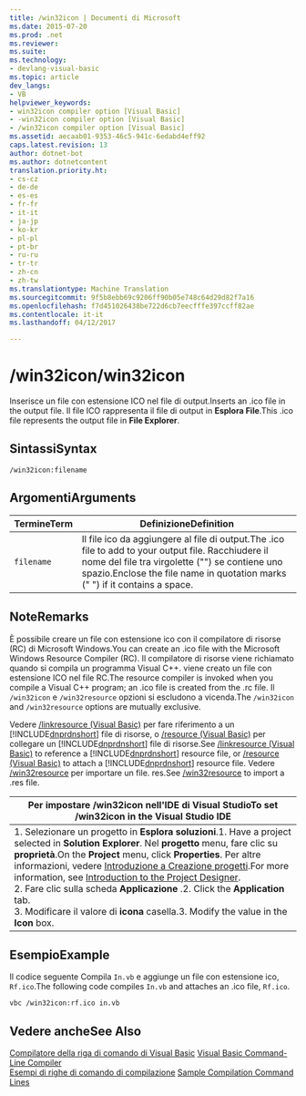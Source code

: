```yaml
---
title: /win32icon | Documenti di Microsoft
ms.date: 2015-07-20
ms.prod: .net
ms.reviewer: 
ms.suite: 
ms.technology:
- devlang-visual-basic
ms.topic: article
dev_langs:
- VB
helpviewer_keywords:
- win32icon compiler option [Visual Basic]
- -win32icon compiler option [Visual Basic]
- /win32icon compiler option [Visual Basic]
ms.assetid: aecaab01-9353-46c5-941c-6edabd4eff92
caps.latest.revision: 13
author: dotnet-bot
ms.author: dotnetcontent
translation.priority.ht:
- cs-cz
- de-de
- es-es
- fr-fr
- it-it
- ja-jp
- ko-kr
- pl-pl
- pt-br
- ru-ru
- tr-tr
- zh-cn
- zh-tw
ms.translationtype: Machine Translation
ms.sourcegitcommit: 9f5b8ebb69c9206ff90b05e748c64d29d82f7a16
ms.openlocfilehash: f7d451026438be722d6cb7eecfffe397ccff82ae
ms.contentlocale: it-it
ms.lasthandoff: 04/12/2017

---
```

# <a name="win32icon"></a><span data-ttu-id="46a7c-102">/win32icon</span><span class="sxs-lookup"><span data-stu-id="46a7c-102">/win32icon</span></span>
<span data-ttu-id="46a7c-103">Inserisce un file con estensione ICO nel file di output.</span><span class="sxs-lookup"><span data-stu-id="46a7c-103">Inserts an .ico file in the output file.</span></span> <span data-ttu-id="46a7c-104">Il file ICO rappresenta il file di output in **Esplora File**.</span><span class="sxs-lookup"><span data-stu-id="46a7c-104">This .ico file represents the output file in **File Explorer**.</span></span>  
  
## <a name="syntax"></a><span data-ttu-id="46a7c-105">Sintassi</span><span class="sxs-lookup"><span data-stu-id="46a7c-105">Syntax</span></span>  
  
```  
/win32icon:filename  
```  
  
## <a name="arguments"></a><span data-ttu-id="46a7c-106">Argomenti</span><span class="sxs-lookup"><span data-stu-id="46a7c-106">Arguments</span></span>  
  
|<span data-ttu-id="46a7c-107">Termine</span><span class="sxs-lookup"><span data-stu-id="46a7c-107">Term</span></span>|<span data-ttu-id="46a7c-108">Definizione</span><span class="sxs-lookup"><span data-stu-id="46a7c-108">Definition</span></span>|  
|---|---|  
|`filename`|<span data-ttu-id="46a7c-109">Il file ico da aggiungere al file di output.</span><span class="sxs-lookup"><span data-stu-id="46a7c-109">The .ico file to add to your output file.</span></span> <span data-ttu-id="46a7c-110">Racchiudere il nome del file tra virgolette ("") se contiene uno spazio.</span><span class="sxs-lookup"><span data-stu-id="46a7c-110">Enclose the file name in quotation marks (" ") if it contains a space.</span></span>|  
  
## <a name="remarks"></a><span data-ttu-id="46a7c-111">Note</span><span class="sxs-lookup"><span data-stu-id="46a7c-111">Remarks</span></span>  
 <span data-ttu-id="46a7c-112">È possibile creare un file con estensione ico con il compilatore di risorse (RC) di Microsoft Windows.</span><span class="sxs-lookup"><span data-stu-id="46a7c-112">You can create an .ico file with the Microsoft Windows Resource Compiler (RC).</span></span> <span data-ttu-id="46a7c-113">Il compilatore di risorse viene richiamato quando si compila un programma Visual C++. viene creato un file con estensione ICO nel file RC.</span><span class="sxs-lookup"><span data-stu-id="46a7c-113">The resource compiler is invoked when you compile a Visual C++ program; an .ico file is created from the .rc file.</span></span> <span data-ttu-id="46a7c-114">Il `/win32icon` e `/win32resource` opzioni si escludono a vicenda.</span><span class="sxs-lookup"><span data-stu-id="46a7c-114">The `/win32icon` and `/win32resource` options are mutually exclusive.</span></span>  
  
 <span data-ttu-id="46a7c-115">Vedere [/linkresource (Visual Basic)](../../../visual-basic/reference/command-line-compiler/linkresource.md) per fare riferimento a un [!INCLUDE[dnprdnshort](../../../csharp/getting-started/includes/dnprdnshort_md.md)] file di risorse, o [/resource (Visual Basic)](../../../visual-basic/reference/command-line-compiler/resource.md) per collegare un [!INCLUDE[dnprdnshort](../../../csharp/getting-started/includes/dnprdnshort_md.md)] file di risorse.</span><span class="sxs-lookup"><span data-stu-id="46a7c-115">See [/linkresource (Visual Basic)](../../../visual-basic/reference/command-line-compiler/linkresource.md) to reference a [!INCLUDE[dnprdnshort](../../../csharp/getting-started/includes/dnprdnshort_md.md)] resource file, or [/resource (Visual Basic)](../../../visual-basic/reference/command-line-compiler/resource.md) to attach a [!INCLUDE[dnprdnshort](../../../csharp/getting-started/includes/dnprdnshort_md.md)] resource file.</span></span> <span data-ttu-id="46a7c-116">Vedere [/win32resource](../../../visual-basic/reference/command-line-compiler/win32resource.md) per importare un file. res.</span><span class="sxs-lookup"><span data-stu-id="46a7c-116">See [/win32resource](../../../visual-basic/reference/command-line-compiler/win32resource.md) to import a .res file.</span></span>  
  
|<span data-ttu-id="46a7c-117">Per impostare /win32icon nell'IDE di Visual Studio</span><span class="sxs-lookup"><span data-stu-id="46a7c-117">To set /win32icon in the Visual Studio IDE</span></span>|  
|---|  
|<span data-ttu-id="46a7c-118">1.  Selezionare un progetto in **Esplora soluzioni**.</span><span class="sxs-lookup"><span data-stu-id="46a7c-118">1.  Have a project selected in **Solution Explorer**.</span></span> <span data-ttu-id="46a7c-119">Nel **progetto** menu, fare clic su **proprietà**.</span><span class="sxs-lookup"><span data-stu-id="46a7c-119">On the **Project** menu, click **Properties**.</span></span> <span data-ttu-id="46a7c-120">Per altre informazioni, vedere [Introduzione a Creazione progetti](http://msdn.microsoft.com/en-us/898dd854-c98d-430c-ba1b-a913ce3c73d7).</span><span class="sxs-lookup"><span data-stu-id="46a7c-120">For more information, see [Introduction to the Project Designer](http://msdn.microsoft.com/en-us/898dd854-c98d-430c-ba1b-a913ce3c73d7).</span></span><br /><span data-ttu-id="46a7c-121">2.  Fare clic sulla scheda **Applicazione** .</span><span class="sxs-lookup"><span data-stu-id="46a7c-121">2.  Click the **Application** tab.</span></span><br /><span data-ttu-id="46a7c-122">3.  Modificare il valore di **icona** casella.</span><span class="sxs-lookup"><span data-stu-id="46a7c-122">3.  Modify the value in the **Icon** box.</span></span>|  
  
## <a name="example"></a><span data-ttu-id="46a7c-123">Esempio</span><span class="sxs-lookup"><span data-stu-id="46a7c-123">Example</span></span>  
 <span data-ttu-id="46a7c-124">Il codice seguente Compila `In.vb` e aggiunge un file con estensione ico, `Rf.ico`.</span><span class="sxs-lookup"><span data-stu-id="46a7c-124">The following code compiles `In.vb` and attaches an .ico file, `Rf.ico`.</span></span>  
  
```  
vbc /win32icon:rf.ico in.vb  
```  
  
## <a name="see-also"></a><span data-ttu-id="46a7c-125">Vedere anche</span><span class="sxs-lookup"><span data-stu-id="46a7c-125">See Also</span></span>  
 <span data-ttu-id="46a7c-126">[Compilatore della riga di comando di Visual Basic](../../../visual-basic/reference/command-line-compiler/index.md) </span><span class="sxs-lookup"><span data-stu-id="46a7c-126">[Visual Basic Command-Line Compiler](../../../visual-basic/reference/command-line-compiler/index.md) </span></span>  
<span data-ttu-id="46a7c-127"> [Esempi di righe di comando di compilazione](../../../visual-basic/reference/command-line-compiler/sample-compilation-command-lines.md)</span><span class="sxs-lookup"><span data-stu-id="46a7c-127"> [Sample Compilation Command Lines](../../../visual-basic/reference/command-line-compiler/sample-compilation-command-lines.md)</span></span>
